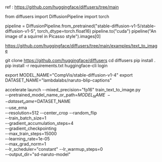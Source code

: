 ref : https://github.com/huggingface/diffusers/tree/main

from diffusers import DiffusionPipeline
import torch

pipeline = DiffusionPipeline.from_pretrained("stable-diffusion-v1-5/stable-diffusion-v1-5", torch_dtype=torch.float16)
pipeline.to("cuda")
pipeline("An image of a squirrel in Picasso style").images[0]




https://github.com/huggingface/diffusers/tree/main/examples/text_to_image

git clone https://github.com/huggingface/diffusers
cd diffusers
pip install .
pip install -r requirements.txt
huggingface-cli login


export MODEL_NAME="CompVis/stable-diffusion-v1-4"
export DATASET_NAME="lambdalabs/naruto-blip-captions"

accelerate launch --mixed_precision="fp16"  train_text_to_image.py \
  --pretrained_model_name_or_path=$MODEL_NAME \
  --dataset_name=$DATASET_NAME \
  --use_ema \
  --resolution=512 --center_crop --random_flip \
  --train_batch_size=1 \
  --gradient_accumulation_steps=4 \
  --gradient_checkpointing \
  --max_train_steps=15000 \
  --learning_rate=1e-05 \
  --max_grad_norm=1 \
  --lr_scheduler="constant" --lr_warmup_steps=0 \
  --output_dir="sd-naruto-model"



